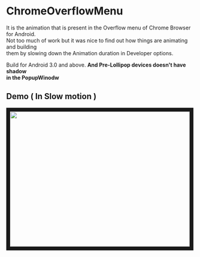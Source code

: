 # ChromeOverflowMenu

It is the animation that is present in the Overflow menu of Chrome Browser for Android.   
Not too much of work but it was nice to find out how things are animating and building  
them by slowing down the Animation duration in Developer options.  


Build for Android 3.0 and above. <b>And Pre-Lollipop devices doesn't have
shadow   
in the PopupWinodw</b>


## Demo ( In Slow motion )  
<a href="http://www.youtube.com/watch?feature=player_embedded&v=dBFTH9Y3htE
" target="_blank"><img src="http://img.youtube.com/vi/dBFTH9Y3htE/0.jpg" 
 width="480" height="360" border="10" /></a>
 
 
 
